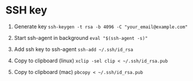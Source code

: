 # SSH key

1. Generate key
`ssh-keygen -t rsa -b 4096 -C "your_email@example.com"`

2. Start ssh-agent in background
`eval "$(ssh-agent -s)"`

3. Add ssh key to ssh-agent
`ssh-add ~/.ssh/id_rsa`

4. Copy to clipboard (linux)
`xclip -sel clip < ~/.ssh/id_rsa.pub`

5. Copy to clipboard (mac)
`pbcopy < ~/.ssh/id_rsa.pub`

